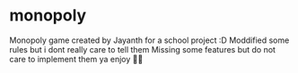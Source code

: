 # monopoly

Monopoly game created by Jayanth for a school project :D
Moddified some rules but i dont really care to tell them
Missing some features but do not care to implement them
ya enjoy 👍🏽

